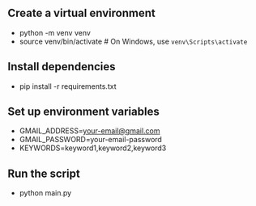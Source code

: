 ## Create a virtual environment

- python -m venv venv
- source venv/bin/activate # On Windows, use `venv\Scripts\activate`

## Install dependencies

- pip install -r requirements.txt

## Set up environment variables

- GMAIL_ADDRESS=your-email@gmail.com
- GMAIL_PASSWORD=your-email-password
- KEYWORDS=keyword1,keyword2,keyword3

## Run the script

- python main.py
